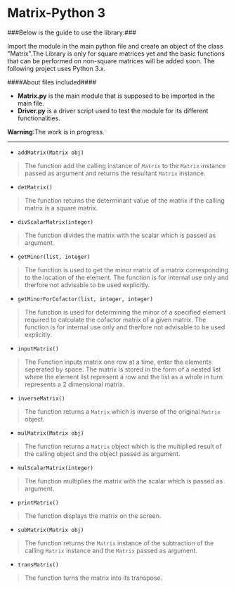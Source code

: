 # Matrix-Python 3 #

###Below is the guide to use the library:###

Import the module in the main python file and create an object of the class "Matrix".The Library is only for square matrices yet and the basic functions that can be performed on non-square matrices will be added soon. The following project uses Python 3.x.

####About files included####
* **Matrix.py** is the main module that is supposed to be imported in the main file.
* **Driver.py** is a driver script used to test the module for its different functionalities.

**Warning**:The work is in progress.
- - - -

* `addMatrix(Matrix obj)`
>The function add the calling instance of `Matrix` to the `Matrix` instance passed as argument and returns the resultant `Matrix` instance.


* `detMatrix()`
>The function returns the determinant value of the matrix if the calling matrix is a square matrix.


* `divScalarMatrix(integer)`
>The function divides the matrix with the scalar which is passed as argument.


* `getMinor(list, integer)`
>The function is used to get the minor matrix of a matrix corresponding to the location of the element. The function is for internal use only and therfore not advisable to be used explicitly.


* `getMinorForCofactor(list, integer, integer)`
>The function is used for determining the minor of a specified element required to calculate the cofactor matrix of a given matrix. The function is for internal use only and therfore not advisable to be used explicitly.


* `inputMatrix()`
>The Function inputs matrix one row at a time, enter the elements seperated by space. The matrix is stored in the form of a nested list where the element list represent a row and the list as a whole in turn represents a 2 dimensional matrix.


* `inverseMatrix()`
>The function returns a `Matrix` which is inverse of the original `Matrix` object.


* `mulMatrix(Matrix obj)`
>The function returns a `Matrix` object which is the multiplied result of the calling object and the object passed as argument.


* `mulScalarMatrix(integer)`
>The function multiplies the matrix with the scalar which is passed as argument. 


* `printMatrix()`
>The function displays the matrix on the screen.


* `subMatrix(Matrix obj)`
>The function returns the `Matrix` instance of the subtraction of the calling `Matrix` instance and the `Matrix` passed as argument.


* `transMatrix()`
>The function turns the matrix into its transpose.
